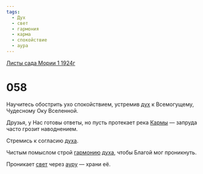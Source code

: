 ```yaml
---
tags:
  - Дух
  - свет
  - гармония
  - карма
  - спокойствие
  - аура
---
```


[Листы сада Мории 1 1924г](/agni/1924)

# 058
Научитесь обострить ухо спокойствием, устремив [дух](/tag/#Дух) к Всемогущему, Чудесному Оку Вселенной.   

Друзья, у Нас готовы ответы, но пусть протекает река [Кармы](/tag/#карма) — запруда часто грозит наводнением.   

Стремись к согласию [духа](/tag/#Дух).   

Чистым помыслом строй [гармонию](/tag/#гармония) [духа](/tag/#Дух), чтобы Благой мог проникнуть.   

Проникает [свет](/tag/#свет) через [ауру](/tag/#аура) — храни её.   

